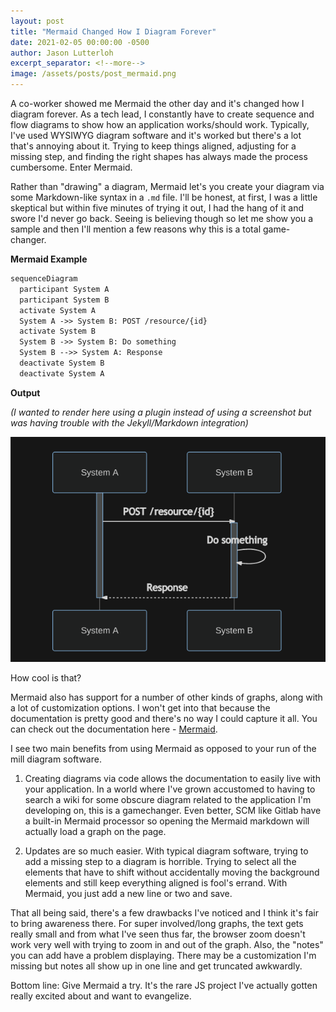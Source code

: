 ```yaml
---
layout: post
title: "Mermaid Changed How I Diagram Forever"
date: 2021-02-05 00:00:00 -0500
author: Jason Lutterloh
excerpt_separator: <!--more-->
image: /assets/posts/post_mermaid.png
---
```


A co-worker showed me Mermaid the other day and it's changed how I diagram forever. As a tech lead, I constantly have to create sequence and flow diagrams to show how an application works/should work. Typically, I've used WYSIWYG diagram software and it's worked but there's a lot that's annoying about it. Trying to keep things aligned, adjusting for a missing step, and finding the right shapes has always made the process cumbersome. Enter Mermaid.

Rather than "drawing" a diagram, Mermaid let's you create your diagram via some Markdown-like syntax in a `.md` file. I'll be honest, at first, I was a little skeptical but within five minutes of trying it out, I had the hang of it and swore I'd never go back. Seeing is believing though so let me show you a sample and then I'll mention a few reasons why this is a total game-changer.

**Mermaid Example**

```markdown
sequenceDiagram
  participant System A
  participant System B
  activate System A
  System A ->> System B: POST /resource/{id}
  activate System B
  System B ->> System B: Do something
  System B -->> System A: Response
  deactivate System B
  deactivate System A
```

**Output**

_(I wanted to render here using a plugin instead of using a screenshot but was having trouble with the Jekyll/Markdown integration)_

![Mermaid](/assets/posts/mermaid.png)

How cool is that?

Mermaid also has support for a number of other kinds of graphs, along with a lot of customization options. I won't get into that because the documentation is pretty good and there's no way I could capture it all. You can check out the documentation here - [Mermaid](https://mermaid-js.github.io/mermaid/#/).

I see two main benefits from using Mermaid as opposed to your run of the mill diagram software.

1. Creating diagrams via code allows the documentation to easily live with your application. In a world where I've grown accustomed to having to search a wiki for some obscure diagram related to the application I'm developing on, this is a gamechanger. Even better, SCM like Gitlab have a built-in Mermaid processor so opening the Mermaid markdown will actually load a graph on the page.

2. Updates are so much easier. With typical diagram software, trying to add a missing step to a diagram is horrible. Trying to select all the elements that have to shift without accidentally moving the background elements and still keep everything aligned is fool's errand. With Mermaid, you just add a new line or two and save.

That all being said, there's a few drawbacks I've noticed and I think it's fair to bring awareness there. For super involved/long graphs, the text gets really small and from what I've seen thus far, the browser zoom doesn't work very well with trying to zoom in and out of the graph. Also, the "notes" you can add have a problem displaying. There may be a customization I'm missing but notes all show up in one line and get truncated awkwardly.

Bottom line: Give Mermaid a try. It's the rare JS project I've actually gotten really excited about and want to evangelize.

